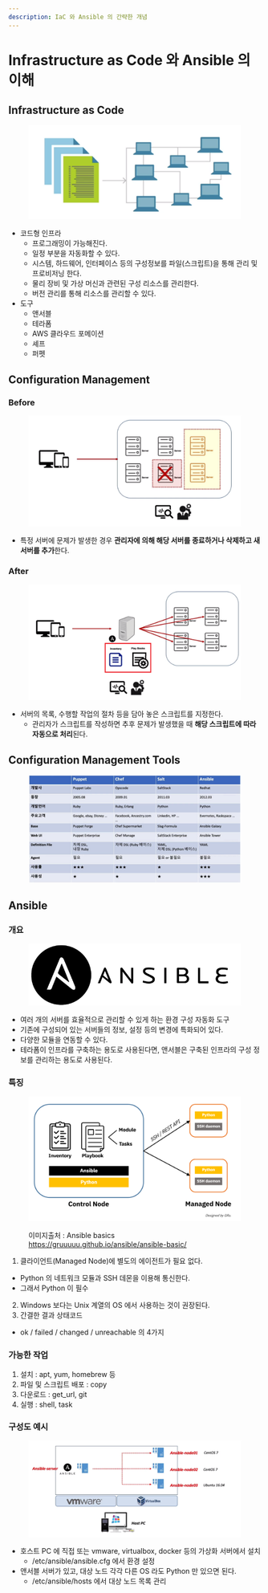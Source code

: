 ```yaml
---
description: IaC 와 Ansible 의 간략한 개념
---
```


# Infrastructure as Code 와 Ansible 의 이해

## Infrastructure as Code

<figure><img src="../../.gitbook/assets/image (4) (1).png" alt=""><figcaption></figcaption></figure>

* 코드형 인프라
  * 프로그래밍이 가능해진다.
  * 일정 부분을 자동화할 수 있다.
  * 시스템, 하드웨어, 인터페이스 등의 구성정보를 파일(스크립트)을 통해 관리 및 프로비저닝 한다.
  * 물리 장비 및 가상 머신과 관련된 구성 리소스를 관리한다.
  * 버전 관리를 통해 리소스를 관리할 수 있다.
* 도구
  * 앤서블
  * 테라폼
  * AWS 클라우드 포메이션
  * 셰프
  * 퍼펫





## Configuration Management

### Before

<figure><img src="../../.gitbook/assets/image (3) (1) (1).png" alt=""><figcaption></figcaption></figure>

* 특정 서버에 문제가 발생한 경우 **관리자에 의해 해당 서버를 종료하거나 삭제하고 새 서버를 추가**한다.

### After

<figure><img src="../../.gitbook/assets/image (5) (1).png" alt=""><figcaption></figcaption></figure>

* 서버의 목록, 수행할 작업의 절차 등을 담아 놓은 스크립트를 지정한다.
  * 관리자가 스크립트를 작성하면 추후 문제가 발생했을 때 **해당 스크립트에 따라 자동으로 처리**된다.



## Configuration Management Tools

<figure><img src="../../.gitbook/assets/image (6) (1).png" alt=""><figcaption></figcaption></figure>

## Ansible

### 개요

<div data-full-width="false">

<figure><img src="../../.gitbook/assets/image (1) (1) (1).png" alt=""><figcaption></figcaption></figure>

</div>

* 여러 개의 서버를 효율적으로 관리할 수 있게 하는 환경 구성 자동화 도구
* 기존에 구성되어 있는 서버들의 정보, 설정 등의 변경에 특화되어  있다.
* 다양한 모듈을 연동할 수 있다.
* 테라폼이 인프라를 구축하는 용도로 사용된다면, 앤서블은 구축된 인프라의 구성 정보를 관리하는 용도로 사용된다.

### 특징

<figure><img src="../../.gitbook/assets/image (8).png" alt=""><figcaption><p>이미지출처 : Ansible basics <a href="https://gruuuuu.github.io/ansible/ansible-basic/">https://gruuuuu.github.io/ansible/ansible-basic/</a></p></figcaption></figure>

1. 클라이언트(Managed Node)에 별도의 에이전트가 필요 없다.

* Python 의 네트워크 모듈과 SSH 데몬을 이용해 통신한다.
* 그래서 Python 이 필수

2. Windows 보다는 Unix 계열의 OS 에서 사용하는 것이 권장된다.
3. 간결한 결과 상태코드

* ok / failed / changed / unreachable 의 4가지

### 가능한 작업

1. 설치 : apt, yum, homebrew 등
2. 파일 및 스크립트 배포 : copy
3. 다운로드 : get\_url, git
4. 실행 : shell, task

### 구성도 예시

<figure><img src="../../.gitbook/assets/image (9).png" alt=""><figcaption></figcaption></figure>

* 호스트 PC 에 직접 또는 vmware, virtualbox, docker 등의 가상화 서버에서 설치
  * /etc/ansible/ansible.cfg 에서 환경 설정
* 앤서블 서버가 있고, 대상 노드 각각 다른 OS 라도 Python 만 있으면 된다.
  * /etc/ansible/hosts 에서 대상 노드 목록 관리

